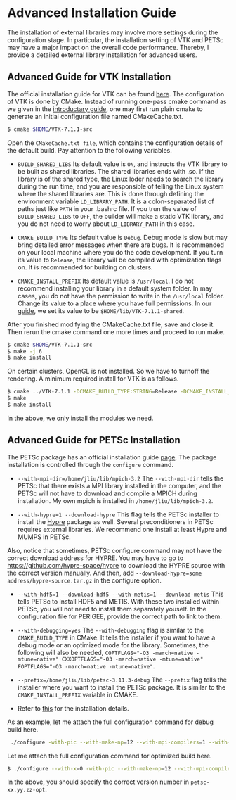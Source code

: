 # Advanced Installation Guide

The installation of external libraries may involve more settings during the configuration stage. In particular, the installation setting of VTK and PETSc may have a major impact on the overall code performance. Thereby, I provide a detailed external library installation for advanced users.

## Advanced Guide for VTK Installation
The official installation guide for VTK can be found [here](https://vtk.org/Wiki/VTK/Configure_and_Build). The configuration of VTK is done by CMake. Instead of running one-pass cmake command as we given in the [introductary guide](install_external_libs.md), one may first run plain cmake to generate an initial configuration file named CMakeCache.txt.
```sh
$ cmake $HOME/VTK-7.1.1-src
```
Open the `CMakeCache.txt file`, which contains the configuration details of the default build. Pay attention to the following variables.
* `BUILD_SHARED_LIBS` Its default value is `ON`, and instructs the VTK library to be built as shared libraries. The shared libraries ends with .so. If the library is of the shared type, the Linux loder needs to search the library during the run time, and you are responsible of telling the Linux system where the shared libraries are. This is done through defining the environment variable `LD_LIBRARY_PATH`. It is a colon-separated list of paths just like `PATH` in your .bashrc file. If you trun the value of `BUILD_SHARED_LIBS` to `OFF`, the builder will make a static VTK library, and you do not need to worry about `LD_LIBRARY_PATH` in this case.

* `CMAKE_BUILD_TYPE` Its default value is `Debug`. Debug mode is slow but may bring detailed error messages when there are bugs. It is recommended on your local machine where you do the code development. If you turn its value to `Release`, the library will be compiled with optimization flags on. It is recommended for building on clusters.

* `CMAKE_INSTALL_PREFIX` Its default value is `/usr/local`. I do not recommend installing your library in a default system folder. In may cases, you do not have the permission to write in the `/usr/local` folder. Change its value to a place where you have full permissions. In our [guide](install_external_libs.md), we set its value to be `$HOME/lib/VTK-7.1.1-shared`.

After you finished modifying the CMakeCache.txt file, save and close it. Then rerun the cmake command one more times and proceed to run make.
```sh
$ cmake $HOME/VTK-7.1.1-src
$ make -j 6
$ make install
```
On certain clusters, OpenGL is not installed. So we have to turnoff the rendering. A minimum required install for VTK is as follows.
```sh
$ cmake ../VTK-7.1.1 -DCMAKE_BUILD_TYPE:STRING=Release -DCMAKE_INSTALL_PREFIX:PATH=/home/juliu/lib/VTK-7.1.1-OPT -DVTK_Group_StandAlone:BOOL=OFF -DVTK_Group_Rendering:BOOL=OFF -DModule_vtkCommonMath:BOOL=ON -DModule_vtkCommonMisc:BOOL=ON -DModule_vtkCommonCore:BOOL=ON -DModule_vtkCommonSystem:BOOL=ON -DModule_vtkIOCore:BOOL=ON -DModule_vtkIOLegacy:BOOL=ON -DModule_vtkIOXML:BOOL=ON
$ make
$ make install
```
In the above, we only install the modules we need.

## Advanced Guide for PETSc Installation
The PETSc package has an official installation guide [page](https://www.mcs.anl.gov/petsc/documentation/installation.html). The package installation is controlled through the `configure` command.
* `--with-mpi-dir=/home/jliu/lib/mpich-3.2` The `--with-mpi-dir` tells the PETSc that there exists a MPI library installed in the computer, and the PETSc will not have to download and compile a MPICH during installation. My own mpich is installed in `/home/jliu/lib/mpich-3.2`.

* `--with-hypre=1 --download-hypre` This flag tells the PETSc installer to install the [Hypre](https://computing.llnl.gov/projects/hypre-scalable-linear-solvers-multigrid-methods) package as well. Several preconditioners in PETSc requires external libraries. We recommend one install at least Hypre and MUMPS in PETSc. 

Also, notice that sometimes, PETSc configure command may not have the correct download address for HYPRE. You may have to go to https://github.com/hypre-space/hypre to download the HYPRE source with the correct version manually. And then, add `--download-hypre=some address/hypre-source.tar.gz` in the configure option.

* `--with-hdf5=1 --download-hdf5 --with-metis=1 --download-metis` This tells PETSc to install HDF5 and METIS. With these two installed within PETSc, you will not need to install them separately youself. In the configuration file for PERIGEE, provide the correct path to link to them.

* `--with-debugging=yes` The `--with-debugging` flag is similar to the `CMAKE_BUILD_TYPE` in CMake. It tells the installer if you want to have a debug mode or an optimized mode for the library. Sometimes, the following will also be needed, `COPTFLAGS="-O3 -march=native -mtune=native" CXXOPTFLAGS="-O3 -march=native -mtune=native" FOPTFLAGS="-O3 -march=native -mtune=native"`.

* `--prefix=/home/jliu/lib/petsc-3.11.3-debug` The `--prefix` flag tells the installer where you want to install the PETSc package. It is similar to the `CMAKE_INSTALL_PREFIX` variable in CMAKE.

* Refer to [this](https://www.mcs.anl.gov/petsc/documentation/installation.html) for the installation details.

As an example, let me attach the full configuration command for debug build here.
```sh
 ./configure -with-pic --with-make-np=12 --with-mpi-compilers=1 --with-mpi-dir=/home/juliu/lib/mpich-3.2/ --with-scalar-type=real --with-precision=double --with-chaco=1 --download-chaco --with-hypre=1 --download-hypre=/home/juliu/lib/hypre-2.11.1.tar.gz --with-mumps=1 --download-mumps --with-scalapack=1 --download-scalapack --download-fblaslapack --download-metis --download-parmetis --with-debugging=yes --prefix=/home/juliu/lib/petsc-xx.yy.zz-debug
```
Let me attach the full configuration command for optimized build here.
```sh
$ ./configure --with-x=0 -with-pic --with-make-np=12 --with-mpi-compilers=1 --with-mpi-dir=${HOME}/lib/mpich-3.3.2/ --with-scalar-type=real --with-precision=double --with-chaco=1 --download-chaco --with-hypre=1 --download-hypre --with-spai=1 --download-spai --with-sundials=1 --download-sundials --with-mumps=1 --download-mumps --with-scalapack=1 --download-scalapack --with-blacs=1 --download-blacs --with-spooles=1 --download-spooles --with-superlu_dist=1 --download-superlu_dist --with-superlu=1 --download-superlu --download-fblaslapack --download-metis --download-parmetis --with-ml=1 --download-ml --with-eigen=1 --download-eigen --with-debugging=no COPTFLAGS="-O3 -march=native -mtune=native" CXXOPTFLAGS="-O3 -march=native -mtune=native" FOPTFLAGS="-O3 -march=native -mtune=native" --prefix=${HOME}/lib/petsc-xx.yy.zz-opt
```
In the above, you should specify the correct version number in `petsc-xx.yy.zz-opt`.
